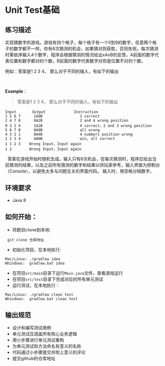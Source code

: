 # Unit Test基础

## 练习描述

实现猜数字的游戏。游戏有四个格子，每个格子有一个0到9的数字，任意两个格子的数字都不一样。你有6次猜测的机会，如果猜对则获胜，否则失败。每次猜测时需依序输入4个数字，程序会根据猜测的情况给出xAxB的反馈，A前面的数字代表位置和数字都对的个数，B前面的数字代表数字对但是位置不对的个数。

例如：答案是1 2 3 4， 那么对于不同的输入，有如下的输出

 

**Example**：

> 答案是1 2 3 4， 那么对于不同的输入，有如下的输出
 

```
Input　　    Output             Instruction
1 5 6 7      1A0B                 1 correct
2 4 7 8      0A2B                 2 and 4 wrong position 
0 3 2 4      1A2B                 4 correct，2 and 3 wrong position
5 6 7 8      0A0B                 all wrong
4 3 2 1      0A4B                 4 numbers position wrong
1 2 3 4      4A0B                 win, all correct
1 1 2 3    Wrong Input，Input again
1 2        Wrong Input，Input again
```
 
答案在游戏开始时随机生成。输入只有6次机会，在每次猜测时，程序应给出当前猜测的结果，以及之前所有猜测的数字和结果以供玩家参考。输入界面为控制台（Console），以避免太多与问题无关的界面代码。
输入时，用空格分隔数字。

## 环境要求
- Java 8

## 如何开始：

- 将题目clone到本地:
```
 git clone 仓库地址
```

- 初始化项目，在本地执行:

```
Mac/Linux: ./gradlew idea   
Whindows:  gradlew.bat idea  
```
- 在项目`src/main`目录下运行`Main.java`文件，查看游戏运行
- 在项目`src/test`目录下完成对应的所有单元测试
- 运行测试，在本地执行：
```
Mac/Linux: ./gradlew clean test 
Whindows:  gradlew.bat clean test
```

## 输出规范
- 设计和编写测试用例
- 单元测试应涵盖所有核心业务逻辑
- 用小步骤进行单元测试重构
- 为单元测试和方法命名有意义的名称
- 代码通过小步骤提交并附上意义的评论
- 提交github的仓库地址

